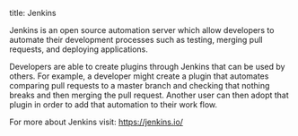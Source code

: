 title: Jenkins

Jenkins is an open source automation server which allow developers to automate their development processes such as testing, merging pull requests, and deploying applications. 

Developers are able to create plugins through Jenkins that can be used by others. For example, a developer might create a plugin that automates comparing pull requests to a master branch and checking that nothing breaks and then merging the pull request. Another user can then adopt that plugin in order to add that automation to their work flow. 

For more about Jenkins visit: https://jenkins.io/
